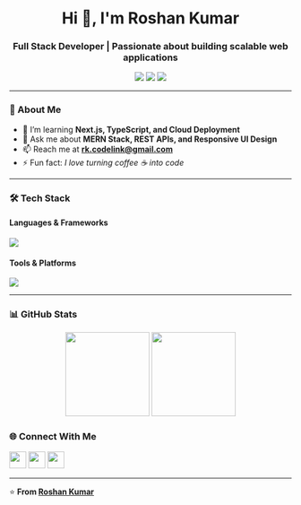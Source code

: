 <!-- Profile Header -->
<h1 align="center">Hi 👋, I'm Roshan Kumar</h1>
<h3 align="center">Full Stack Developer | Passionate about building scalable web applications</h3>

<!-- Badges -->
<p align="center">
  <a href="mailto:youremail@example.com"><img src="https://img.shields.io/badge/Email-Contact-blue?style=flat-square&logo=gmail" /></a>
  <a href="[https://linkedin.com/in/yourusername](https://www.linkedin.com/in/roshan-kumar-59745a209/)"><img src="https://img.shields.io/badge/LinkedIn-Profile-blue?style=flat-square&logo=linkedin" /></a>
  <a href="[https://yourportfolio.com](https://roshanportfoli.netlify.app/)"><img src="https://img.shields.io/badge/Portfolio-Website-green?style=flat-square&logo=firefox" /></a>
</p>

---

### 🚀 About Me
- 🌱 I’m learning **Next.js, TypeScript, and Cloud Deployment**
- 💬 Ask me about **MERN Stack, REST APIs, and Responsive UI Design**
- 📫 Reach me at **rk.codelink@gmail.com**
- ⚡ Fun fact: *I love turning coffee ☕ into code*

---

### 🛠 Tech Stack
#### **Languages & Frameworks**
<p>
  <img src="https://skillicons.dev/icons?i=javascript,typescript,react,nextjs,nodejs,express,mongodb" />
</p>

#### **Tools & Platforms**
<p>
  <img src="https://skillicons.dev/icons?i=git,github,vscode,figma,postman,docker,vercel" />
</p>

---

### 📊 GitHub Stats
<p align="center">
  <img src="https://github-readme-stats.vercel.app/api?username=yourusername&show_icons=true&theme=tokyonight" height="150" />
  <img src="https://github-readme-streak-stats.herokuapp.com/?user=yourusername&theme=tokyonight" height="150" />
</p>

### 🌐 Connect With Me
<p>
  <a href="[https://linkedin.com/in/yourusername](https://www.linkedin.com/in/roshan-kumar-59745a209/)"><img src="https://skillicons.dev/icons?i=linkedin" height="30" /></a>
  <a href="https://twitter.com/yourusername"><img src="https://skillicons.dev/icons?i=twitter" height="30" /></a>
  <a href="[https://yourportfolio.com](https://roshanportfoli.netlify.app/)"><img src="https://skillicons.dev/icons?i=devto" height="30" /></a>
</p>

---
⭐ **From [Roshan Kumar]([https://github.com/yourusername](https://github.com/Roshank-Codelink))**
